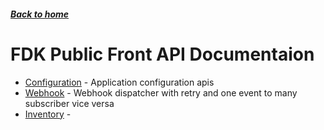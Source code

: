 ##### [Back to home](../../README.md)

# FDK Public Front API Documentaion


* [Configuration](CONFIGURATION.md) - Application configuration apis 
* [Webhook](WEBHOOK.md) - Webhook dispatcher with retry and one event to many subscriber vice versa 
* [Inventory](INVENTORY.md) -  
